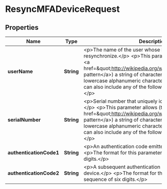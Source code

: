 

# ResyncMFADeviceRequest


## Properties

| Name | Type | Description | Notes |
|------------ | ------------- | ------------- | -------------|
|**userName** | **String** | &lt;p&gt;The name of the user whose MFA device you want to resynchronize.&lt;/p&gt; &lt;p&gt;This parameter allows (through its &lt;a href&#x3D;\&quot;http://wikipedia.org/wiki/regex\&quot;&gt;regex pattern&lt;/a&gt;) a string of characters consisting of upper and lowercase alphanumeric characters with no spaces. You can also include any of the following characters: _+&#x3D;,.@-&lt;/p&gt; |  |
|**serialNumber** | **String** | &lt;p&gt;Serial number that uniquely identifies the MFA device.&lt;/p&gt; &lt;p&gt;This parameter allows (through its &lt;a href&#x3D;\&quot;http://wikipedia.org/wiki/regex\&quot;&gt;regex pattern&lt;/a&gt;) a string of characters consisting of upper and lowercase alphanumeric characters with no spaces. You can also include any of the following characters: _+&#x3D;,.@-&lt;/p&gt; |  |
|**authenticationCode1** | **String** | &lt;p&gt;An authentication code emitted by the device.&lt;/p&gt; &lt;p&gt;The format for this parameter is a sequence of six digits.&lt;/p&gt; |  |
|**authenticationCode2** | **String** | &lt;p&gt;A subsequent authentication code emitted by the device.&lt;/p&gt; &lt;p&gt;The format for this parameter is a sequence of six digits.&lt;/p&gt; |  |



